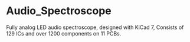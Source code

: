 # Audio_Spectroscope
Fully analog LED audio spectroscope, designed with KiCad 7, Consists of 129 ICs and over 1200 components on 11 PCBs. 
